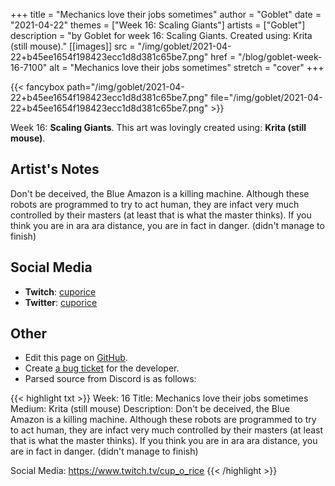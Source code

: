 +++
title =       "Mechanics love their jobs sometimes"
author =      "Goblet"
date =        "2021-04-22"
themes =      ["Week 16: Scaling Giants"]
artists =     ["Goblet"]
description = "by Goblet for week 16: Scaling Giants. Created using: Krita (still mouse)."
[[images]]
              src = "/img/goblet/2021-04-22+b45ee1654f198423ecc1d8d381c65be7.png"
              href = "/blog/goblet-week-16-7100"
              alt = "Mechanics love their jobs sometimes"
              stretch = "cover"
+++


{{< fancybox path="/img/goblet/2021-04-22+b45ee1654f198423ecc1d8d381c65be7.png" file="/img/goblet/2021-04-22+b45ee1654f198423ecc1d8d381c65be7.png" >}}


Week 16: **Scaling Giants**. This art was lovingly created using: **Krita (still mouse)**.

## Artist's Notes

Don't be deceived, the Blue Amazon is a killing machine. Although these robots are programmed to try to act human, they are infact very much controlled by their masters (at least that is what the master thinks). If you think you are in ara ara distance, you are in fact in danger. (didn't manage to finish)

## Social Media

- **Twitch**: <a href='https://twitch.tv/cuporice' target='_blank'>cuporice</a>
- **Twitter**: <a href='https://twitter.com/cuporice' target='_blank'>cuporice</a>


## Other

- Edit this page on [GitHub](https://github.com/teaminkling/web-refresh/edit/main/blog/content/blog/goblet-week-16-7100.md).
- Create [a bug ticket](https://github.com/teaminkling/web-refresh/issues/new?assignees=&labels=bug&template=problem-report.md&title=) for the developer.
- Parsed source from Discord is as follows:

{{< highlight txt >}}
Week: 16
Title: Mechanics love their jobs sometimes
Medium: Krita (still mouse)
Description: 
Don't be deceived, the Blue Amazon is a killing machine. Although these robots are programmed to try to act human, they are infact very much controlled by their masters (at least that is what the master thinks). If you think you are in ara ara distance, you are in fact in danger. (didn't manage to finish)

Social Media: 
https://www.twitch.tv/cup_o_rice
{{< /highlight >}}